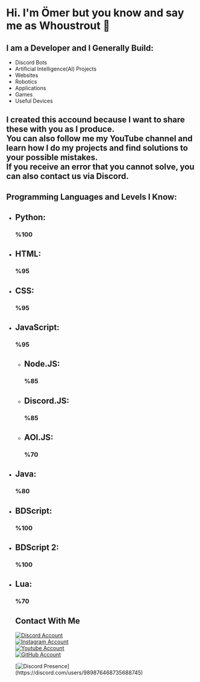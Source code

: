 # Hi. I'm Ömer but you know and say me as Whoustrout 👋
## I am a Developer and I Generally Build: 
<ul>
  
  <li>Discord Bots</li>
  <li>Artificial Intelligence(AI) Projects</li> 
  <li>Websites</li>
  <li>Robotics</li>
  <li>Applications</li>
  <li>Games</li>
  <li>Useful Devices</li> 
</ul>
    

<h2>
  I created this accound because I want to share these with you as I produce.<br>
  You can also follow me my YouTube channel and learn how I do my projects and find solutions to your possible mistakes. <br>
  If you receive an error that you cannot solve, you can also contact us via Discord.
</h2>


## Programming Languages and Levels I Know:
<ul>

<li><h2>Python: </h2><h3>%100</h3></li>
<li><h2>HTML: </h2><h3>%95</h3></li>
<li><h2>CSS: </h2><h3>%95</h3></li>
<li>
  <h2>JavaScript: </h2><h3>%95</h3>
  <ul type="circle">
    <li><h2>Node.JS: </h2><h3>%85</h3></li>
    <li><h2>Discord.JS: </h2><h3>%85</h3></li>
    <li><h2>AOI.JS: </h2><h3>%70</h3></li>
  </ul>
</li>
<li><h2>Java: </h2><h3>%80</h3></li>
<li><h2>BDScript: </h2><h3>%100</h3></li>
<li><h2>BDScript 2: </h2><h3>%100</h3></li>
<li><h2>Lua: </h2><h3>%70</h3></li>


## Contact With Me
<a href="https://discord.com/users/989876468735688745"> 
    <img src="https://img.shields.io/badge/Discord-000000?style=for-the-badge&logo=discord&logoColor=white" title="Discord Account"  alt="Discord Account"/>
</a>
<br>
<a href="https://www.instagram.com/whoustrout"> 
    <img src="https://img.shields.io/badge/Instagram-000000?style=for-the-badge&logo=instagram&logoColor=white" title="Instagram Account"  alt="Instagram Account"/>
</a>
<br>
<a href="https://www.youtube.com/@Whoustrout"> 
    <img src="https://img.shields.io/badge/YouTube-000000?style=for-the-badge&logo=youtube&logoColor=white" title="Youtube Account"  alt="Youtube Account"/>
</a>
<br>
<a href="https://www.github.com/Whoustrout"> 
    <img src="https://img.shields.io/badge/GitHub-000000?style=for-the-badge&logo=github&logoColor=white" title="GitHub Account"  alt="GitHub Account"/>
</a>

[![Discord Presence](https://lanyard-profile-readme.vercel.app/api/989876468735688745?theme=dark&bg=000000&animated=false&hideDiscrim=true&borderRadius=30px&idleMessage=Probably%20doing%20something%20else...)](https://discord.com/users/989876468735688745)
